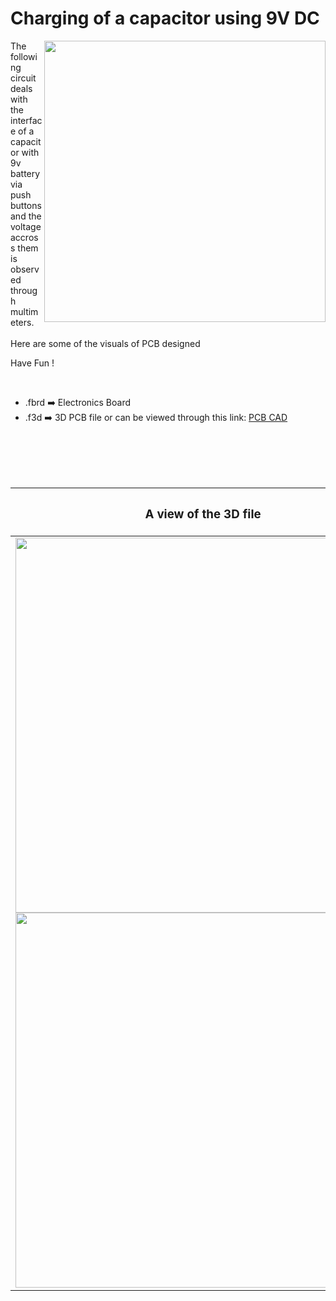 <h1>Charging of a capacitor using 9V DC</h1>

<div>
   <img width=450 align=right src="https://github.com/Curovearth/Dive-into-Electronics/blob/main/PCB%20Designs/37-Charging%20a%20Capacitor/img1.png"/>
   <p>The following circuit deals with the interface of a capacitor with 9v battery via push buttons and the voltage accross them is observed through multimeters.<br><br>Here are some of the visuals of PCB designed<br>
        
   Have Fun !
  </p>
<br>

   - .fbrd ➡️ Electronics Board
   - .f3d  ➡️ 3D PCB file or can be viewed through this link: <a href="https://a360.co/34IPPva">PCB CAD</a>
   
<br> <br> <br> <br>  
<div align=center>
   
| <h3>A view of the 3D file</h2> | <h3>Schematic Diagram for PCB</h3> |      
| --- | --- |
| <img width=600 align=center src="https://github.com/Curovearth/Dive-into-Electronics/blob/main/PCB%20Designs/37-Charging%20a%20Capacitor/img2.png"/><br><img width=600 align=center src="https://github.com/Curovearth/Dive-into-Electronics/blob/main/PCB%20Designs/37-Charging%20a%20Capacitor/img3.png"/> |    <img width="350" src="https://github.com/Curovearth/Dive-into-Electronics/blob/main/PCB%20Designs/37-Charging%20a%20Capacitor/PCB%20view.png"> | 
 
</div>

 



